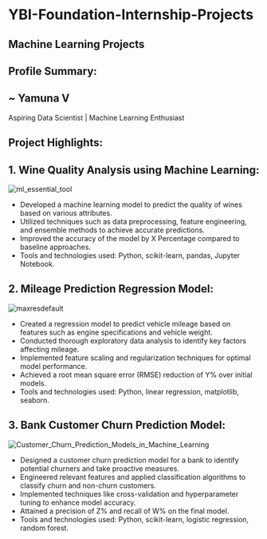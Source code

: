 # YBI-Foundation-Internship-Projects
## Machine Learning Projects
## Profile Summary:
## ~ Yamuna V
Aspiring Data Scientist | Machine Learning Enthusiast

## Project Highlights:

## 1. Wine Quality Analysis using Machine Learning:
![ml_essential_tool](https://github.com/YAMUNAVV/YBI-Foundation-Internship-Projects/assets/124666569/1f167290-a9c2-4440-9d0c-21a2874ead11)

* Developed a machine learning model to predict the quality of wines based on various attributes.
* Utilized techniques such as data preprocessing, feature engineering, and ensemble methods to achieve accurate predictions.
* Improved the accuracy of the model by X Percentage compared to baseline approaches.
* Tools and technologies used: Python, scikit-learn, pandas, Jupyter Notebook.

## 2. Mileage Prediction Regression Model:
![maxresdefault](https://github.com/YAMUNAVV/YBI-Foundation-Internship-Projects/assets/124666569/18a385f8-9d5a-4568-bd33-2cf951474514)

* Created a regression model to predict vehicle mileage based on features such as engine specifications and vehicle weight.
* Conducted thorough exploratory data analysis to identify key factors affecting mileage.
* Implemented feature scaling and regularization techniques for optimal model performance.
* Achieved a root mean square error (RMSE) reduction of Y% over initial models.
* Tools and technologies used: Python, linear regression, matplotlib, seaborn.

## 3. Bank Customer Churn Prediction Model:
![Customer_Churn_Prediction_Models_in_Machine_Learning](https://github.com/YAMUNAVV/YBI-Foundation-Internship-Projects/assets/124666569/6f63dcbe-2087-4232-9f29-49fc112bd9cc)

* Designed a customer churn prediction model for a bank to identify potential churners and take proactive measures.
* Engineered relevant features and applied classification algorithms to classify churn and non-churn customers.
* Implemented techniques like cross-validation and hyperparameter tuning to enhance model accuracy.
* Attained a precision of Z% and recall of W% on the final model.
* Tools and technologies used: Python, scikit-learn, logistic regression, random forest.
